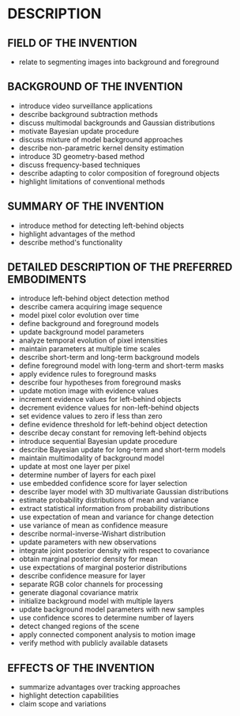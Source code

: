 # DESCRIPTION

## FIELD OF THE INVENTION

- relate to segmenting images into background and foreground

## BACKGROUND OF THE INVENTION

- introduce video surveillance applications
- describe background subtraction methods
- discuss multimodal backgrounds and Gaussian distributions
- motivate Bayesian update procedure
- discuss mixture of model background approaches
- describe non-parametric kernel density estimation
- introduce 3D geometry-based method
- discuss frequency-based techniques
- describe adapting to color composition of foreground objects
- highlight limitations of conventional methods

## SUMMARY OF THE INVENTION

- introduce method for detecting left-behind objects
- highlight advantages of the method
- describe method's functionality

## DETAILED DESCRIPTION OF THE PREFERRED EMBODIMENTS

- introduce left-behind object detection method
- describe camera acquiring image sequence
- model pixel color evolution over time
- define background and foreground models
- update background model parameters
- analyze temporal evolution of pixel intensities
- maintain parameters at multiple time scales
- describe short-term and long-term background models
- define foreground model with long-term and short-term masks
- apply evidence rules to foreground masks
- describe four hypotheses from foreground masks
- update motion image with evidence values
- increment evidence values for left-behind objects
- decrement evidence values for non-left-behind objects
- set evidence values to zero if less than zero
- define evidence threshold for left-behind object detection
- describe decay constant for removing left-behind objects
- introduce sequential Bayesian update procedure
- describe Bayesian update for long-term and short-term models
- maintain multimodality of background model
- update at most one layer per pixel
- determine number of layers for each pixel
- use embedded confidence score for layer selection
- describe layer model with 3D multivariate Gaussian distributions
- estimate probability distributions of mean and variance
- extract statistical information from probability distributions
- use expectation of mean and variance for change detection
- use variance of mean as confidence measure
- describe normal-inverse-Wishart distribution
- update parameters with new observations
- integrate joint posterior density with respect to covariance
- obtain marginal posterior density for mean
- use expectations of marginal posterior distributions
- describe confidence measure for layer
- separate RGB color channels for processing
- generate diagonal covariance matrix
- initialize background model with multiple layers
- update background model parameters with new samples
- use confidence scores to determine number of layers
- detect changed regions of the scene
- apply connected component analysis to motion image
- verify method with publicly available datasets

## EFFECTS OF THE INVENTION

- summarize advantages over tracking approaches
- highlight detection capabilities
- claim scope and variations

